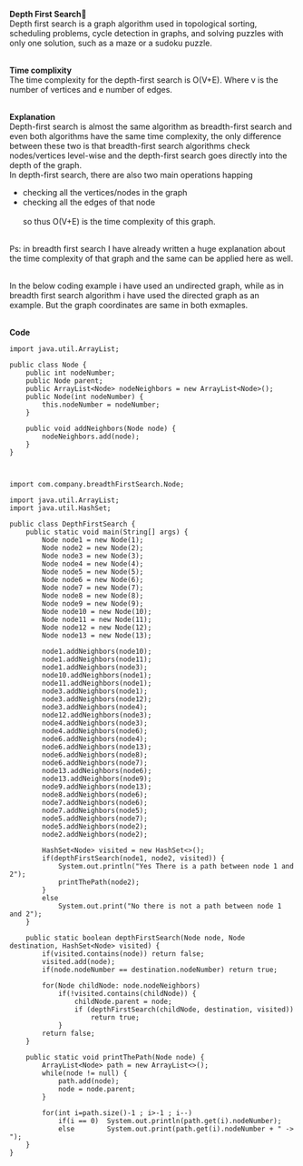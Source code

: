 **Depth First Search🎃**<br>
Depth first search is a graph algorithm used in topological sorting, scheduling problems, cycle detection in graphs, and solving puzzles with only one solution, such as a maze or a sudoku puzzle.
<br><br>

**Time complixity**<br>
The time complexity for the depth-first search is O(V+E). Where v is the number of vertices and e number of edges.<br><br>

**Explanation**<br>
Depth-first search is almost the same algorithm as breadth-first search and even both algorithms have the same time complexity, the only difference between these two is
that breadth-first search algorithms check nodes/vertices level-wise and the depth-first search goes directly into the depth of the graph.<br>
In depth-first search, there are also two main operations happing <br>
- checking all the vertices/nodes in the graph
- checking all the edges of that node <br><br>
so thus O(V+E) is the time complexity of this graph.<br><br>

Ps: in breadth first search I have already written a huge explanation about the time complexity of that graph and the same can be applied here as well. 
<br><br>

In the below coding example i have used an undirected graph, while as in breadth first search algorithm i have used the directed graph as an example. But the
graph coordinates are same in both exmaples.<br><br>

**Code**<br>
```
import java.util.ArrayList;

public class Node {
    public int nodeNumber;
    public Node parent;
    public ArrayList<Node> nodeNeighbors = new ArrayList<Node>();
    public Node(int nodeNumber) {
        this.nodeNumber = nodeNumber;
    }

    public void addNeighbors(Node node) {
        nodeNeighbors.add(node);
    }
}



import com.company.breadthFirstSearch.Node;

import java.util.ArrayList;
import java.util.HashSet;

public class DepthFirstSearch {
    public static void main(String[] args) {
        Node node1 = new Node(1);
        Node node2 = new Node(2);
        Node node3 = new Node(3);
        Node node4 = new Node(4);
        Node node5 = new Node(5);
        Node node6 = new Node(6);
        Node node7 = new Node(7);
        Node node8 = new Node(8);
        Node node9 = new Node(9);
        Node node10 = new Node(10);
        Node node11 = new Node(11);
        Node node12 = new Node(12);
        Node node13 = new Node(13);

        node1.addNeighbors(node10);
        node1.addNeighbors(node11);
        node1.addNeighbors(node3);
        node10.addNeighbors(node1);
        node11.addNeighbors(node1);
        node3.addNeighbors(node1);
        node3.addNeighbors(node12);
        node3.addNeighbors(node4);
        node12.addNeighbors(node3);
        node4.addNeighbors(node3);
        node4.addNeighbors(node6);
        node6.addNeighbors(node4);
        node6.addNeighbors(node13);
        node6.addNeighbors(node8);
        node6.addNeighbors(node7);
        node13.addNeighbors(node6);
        node13.addNeighbors(node9);
        node9.addNeighbors(node13);
        node8.addNeighbors(node6);
        node7.addNeighbors(node6);
        node7.addNeighbors(node5);
        node5.addNeighbors(node7);
        node5.addNeighbors(node2);
        node2.addNeighbors(node2);

        HashSet<Node> visited = new HashSet<>();
        if(depthFirstSearch(node1, node2, visited)) {
            System.out.println("Yes There is a path between node 1 and 2");
            printThePath(node2);
        }
        else
            System.out.print("No there is not a path between node 1 and 2");
    }

    public static boolean depthFirstSearch(Node node, Node destination, HashSet<Node> visited) {
        if(visited.contains(node)) return false;
        visited.add(node);
        if(node.nodeNumber == destination.nodeNumber) return true;

        for(Node childNode: node.nodeNeighbors)
            if(!visited.contains(childNode)) {
                childNode.parent = node;
                if (depthFirstSearch(childNode, destination, visited))
                    return true;
            }
        return false;
    }

    public static void printThePath(Node node) {
        ArrayList<Node> path = new ArrayList<>();
        while(node != null) {
            path.add(node);
            node = node.parent;
        }

        for(int i=path.size()-1 ; i>-1 ; i--)
            if(i == 0)  System.out.println(path.get(i).nodeNumber);
            else        System.out.print(path.get(i).nodeNumber + " -> ");
    }
}
```
